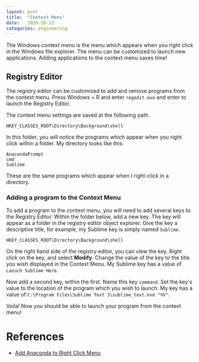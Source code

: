 ```yaml
---
layout: post
title:  "Context Menu"
date:   2020-10-22
categories: engineering
---
```

The Windows context menu is the menu which appears when you right click in the Windows file explorer. The menu can be customized to launch new applications. Adding applications to the context menu saves time!

## Registry Editor
The registry editor can be customized to add and remove programs from the context menu. Press Windows + R and enter `regedit.exe` and enter to launch the Registry Editor.

The context menu settings are saved at the following path.
```
HKEY_CLASSES_ROOT\Directory\Background\shell
```
In this folder, you will notice the programs which appear when you right click within a folder. My directory looks like this:
```
AnacondaPrompt
cmd
Sublime
```
These are the same programs which appear when I right-click in a directory.

### Adding a program to the Context Menu
To add a program to the context menu, you will need to add several keys to the Registry Editor. Within the folder below, add a new key. The key will appear as a folder in the registry editor object explorer. Give the key a descriptive title, for example, my Sublime key is simply named `Sublime`.

`HKEY_CLASSES_ROOT\Directory\Background\shell`

On the right hand side of the registry editor, you can view the key. Right click on the key, and select **Modify**. Change the value of the key to the title you wish displayed in the Context Menu. My Sublime key has a value of `Lanuch Sublime Here`.

Now add a second key, within the first. Name this key `command`. Set the key's value to the location of the program which you wish to launch. My key has a value of `C:\Program Files\Sublime Text 3\sublime_text.exe "%V"`.

Voila! Now you should be able to launch your program from the context menu!

# References
* [Add Anaconda to Right Click Menu](https://gist.github.com/jiewpeng/8ba446acf329b1801bf91db767d179ea)